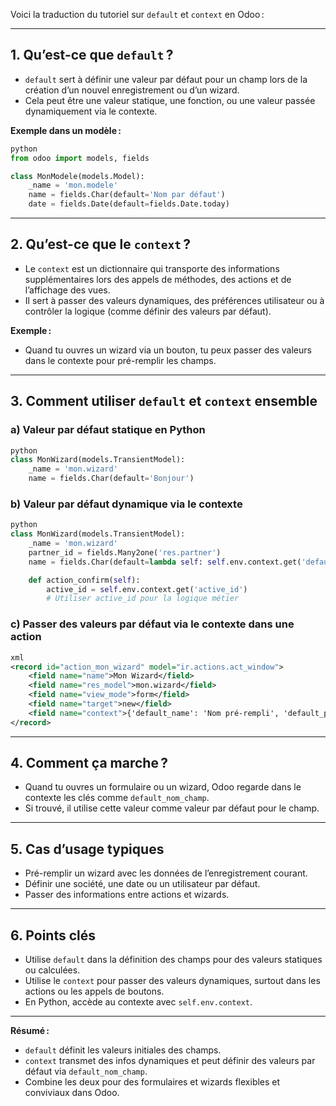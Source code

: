 Voici la traduction du tutoriel sur `default` et `context` en Odoo :

---

## 1. Qu’est-ce que `default` ?

- `default` sert à définir une valeur par défaut pour un champ lors de la création d’un nouvel enregistrement ou d’un wizard.
- Cela peut être une valeur statique, une fonction, ou une valeur passée dynamiquement via le contexte.

**Exemple dans un modèle :**
```python
python
from odoo import models, fields

class MonModele(models.Model):
    _name = 'mon.modele'
    name = fields.Char(default='Nom par défaut')
    date = fields.Date(default=fields.Date.today)
```

---

## 2. Qu’est-ce que le `context` ?

- Le `context` est un dictionnaire qui transporte des informations supplémentaires lors des appels de méthodes, des actions et de l’affichage des vues.
- Il sert à passer des valeurs dynamiques, des préférences utilisateur ou à contrôler la logique (comme définir des valeurs par défaut).

**Exemple :**
- Quand tu ouvres un wizard via un bouton, tu peux passer des valeurs dans le contexte pour pré-remplir les champs.

---

## 3. Comment utiliser `default` et `context` ensemble

### a) Valeur par défaut statique en Python

```python
python
class MonWizard(models.TransientModel):
    _name = 'mon.wizard'
    name = fields.Char(default='Bonjour')
```

### b) Valeur par défaut dynamique via le contexte

```python
python
class MonWizard(models.TransientModel):
    _name = 'mon.wizard'
    partner_id = fields.Many2one('res.partner')
    name = fields.Char(default=lambda self: self.env.context.get('default_name', ''))

    def action_confirm(self):
        active_id = self.env.context.get('active_id')
        # Utiliser active_id pour la logique métier
```

### c) Passer des valeurs par défaut via le contexte dans une action

```xml
xml
<record id="action_mon_wizard" model="ir.actions.act_window">
    <field name="name">Mon Wizard</field>
    <field name="res_model">mon.wizard</field>
    <field name="view_mode">form</field>
    <field name="target">new</field>
    <field name="context">{'default_name': 'Nom pré-rempli', 'default_partner_id': active_id}</field>
</record>
```

---

## 4. Comment ça marche ?

- Quand tu ouvres un formulaire ou un wizard, Odoo regarde dans le contexte les clés comme `default_nom_champ`.
- Si trouvé, il utilise cette valeur comme valeur par défaut pour le champ.

---

## 5. Cas d’usage typiques

- Pré-remplir un wizard avec les données de l’enregistrement courant.
- Définir une société, une date ou un utilisateur par défaut.
- Passer des informations entre actions et wizards.

---

## 6. Points clés

- Utilise `default` dans la définition des champs pour des valeurs statiques ou calculées.
- Utilise le `context` pour passer des valeurs dynamiques, surtout dans les actions ou les appels de boutons.
- En Python, accède au contexte avec `self.env.context`.

---

**Résumé :**  
- `default` définit les valeurs initiales des champs.
- `context` transmet des infos dynamiques et peut définir des valeurs par défaut via `default_nom_champ`.
- Combine les deux pour des formulaires et wizards flexibles et conviviaux dans Odoo.